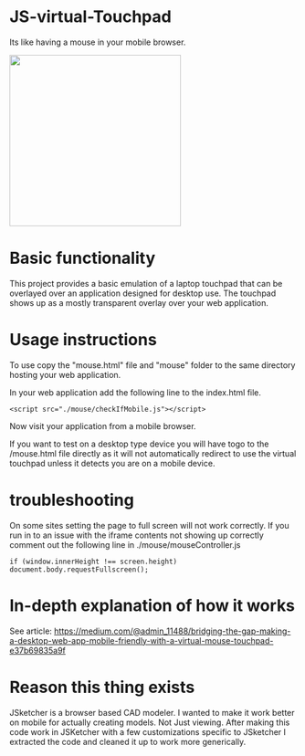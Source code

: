 # JS-virtual-Touchpad
Its like having a mouse in your mobile browser. 

<img src="https://github.com/mmiscool/JS-virtual-Touchpad/assets/6439772/664d0ff0-2827-494a-94b7-b26d64ef3539" width="300px">

# Basic functionality
This project provides a basic emulation of a laptop touchpad that can be overlayed over an application designed for desktop use. The touchpad shows up as a mostly transparent overlay over your web application. 


# Usage instructions 
To use copy the "mouse.html" file and "mouse" folder to the same directory hosting your web application. 

In your web application add the following line to the index.html file.
```
<script src="./mouse/checkIfMobile.js"></script>
```

Now visit your application from a mobile browser. 

If you want to test on a desktop type device you will have togo to the /mouse.html file directly as it will not automatically redirect to use the virtual touchpad unless it detects you are on a mobile device. 

# troubleshooting 
On some sites setting the page to full screen will not work correctly. If you run in to an issue with the iframe contents not showing up correctly comment out the following line in ./mouse/mouseController.js
```
if (window.innerHeight !== screen.height) document.body.requestFullscreen();
```

# In-depth explanation of how it works 
See article: 
https://medium.com/@admin_11488/bridging-the-gap-making-a-desktop-web-app-mobile-friendly-with-a-virtual-mouse-touchpad-e37b69835a9f

# Reason this thing exists 
JSketcher is a browser based CAD modeler. I wanted to make it work better on mobile for actually creating models. Not Just viewing. After making this code work in JSKetcher with a few customizations specific to JSketcher I extracted the code and cleaned it up to work more generically. 
